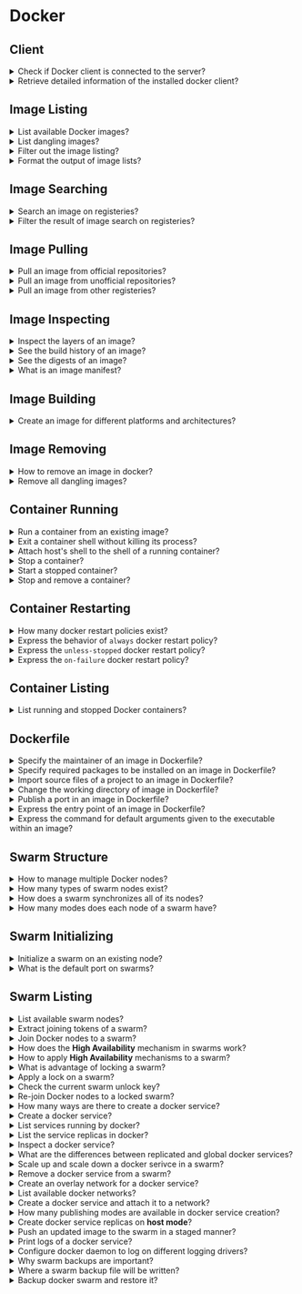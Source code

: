 # Docker

## Client

<details>
<summary>Check if Docker client is connected to the server?</summary>

> Checking docker version should retrieve both client and server versions.
>
> ```sh
> docker version
> ``````
>
> In case docker client is not connected to the daemon, users should add themselves to the `docker` group.
>
> ```sh
> sudo usermod -aG docker $USER
> ``````
>
> Logging out and then logging in is required for this change to take effect.
> However, user can temporarily apply changes to their active shell:
>
> ```sh
> su -l $USER
> ``````

> Origin: Docker Deep Dive - Chapter 4

> References:
> - [docker version](https://docs.docker.com/engine/reference/commandline/version/)
---
</details>

<details>
<summary>Retrieve detailed information of the installed docker client?</summary>

>
> ```sh
> docker info
> ``````

> Origin: Docker Deep Dive - Chapter 6

> References:
> - [docker info](https://docs.docker.com/engine/reference/commandline/info/)
---
</details>

## Image Listing

<details>
<summary>List available Docker images?</summary>

> ```sh
> docker image ls
> docker image list
> ``````

> Origin: Docker Deep Dive - Chapter 4

> References:
> - [docker image ls](https://docs.docker.com/engine/reference/commandline/image_ls/)
---
</details>

<details>
<summary>List dangling images?</summary>

> A dangling image is an image that is no longer tagged, and appears in listings as `<none>:<none>`.
> A common way they occur is when building a new image giving it a tag that already exists.
>
> ```sh
> docker image list --filter dangling=true
> ``````

> Origin: Docker Deep Dive - Chapter 6

> References:
> - [docker image ls](https://docs.docker.com/engine/reference/commandline/image_ls/)
---
</details>

<details>
<summary>Filter out the image listing?</summary>

> **dangling:** Accepts true or false
> ```sh
> docker image list --filter dangling=true
> docker image list --filter dangling=false
> ``````
>
> **before:** Requires an image name or ID as argument, and returns all images created before it.
> ```sh
> docker image list --filter before=container_name
> ``````
>
> **since:** Same as above, but returns images created after the specified image.
> ```sh
> docker image list --filter after=container_name
> ``````
>
> **label:** Filters images based on the presence of a label or label and value.
> This command does not display labels in its output.
> ```sh
> docker image list --filter reference="*:latest"
> ``````

> Origin: Docker Deep Dive - Chapter 6

> References:
> - [docker image ls](https://docs.docker.com/engine/reference/commandline/image_ls/)
---
</details>

<details>
<summary>Format the output of image lists?</summary>

> You can use the `--format` flag to format output using Go templates.
> For example, the following command will only return the size property of images on a Docker host.
>
> ```sh
> docker image list --format "{{.Size}}"
> ``````
>
> Use the following command to return all images, but only display repo, tag and size.
>
> ```sh
> docker image list --format "{{.Repository}}: {{.Tag}}: {{.Size}}"
> ``````

> Origin: Docker Deep Dive - Chapter 6

> References:
> - [docker image ls](https://docs.docker.com/engine/reference/commandline/image_ls/)
---
</details>

## Image Searching

<details>
<summary>Search an image on registeries?</summary>

> The “NAME” field is the repository name. This includes the Docker ID, or organization name, for unofficial repositories.
>
> ```sh
> docker search nigelpoulton
> ``````

> Origin: Docker Deep Dive - Chapter 6

> References:
> - [docker search](https://docs.docker.com/engine/reference/commandline/search/)
---
</details>

<details>
<summary>Filter the result of image search on registeries?</summary>

> Use `--filter is-official=true` so that only official repos are displayed.
>
> ```sh
> docker search alpine --filter is-official=true
> ``````
>
> By default, Docker will only display 25 lines of results.
> However, you can use the `--limit` flag to increase that to a maximum of 100.
>
> ```sh
> docker search alpine --filter is-automated=true --limit 100
> ``````

> Origin: Docker Deep Dive - Chapter 6

> References:
> - [docker search](https://docs.docker.com/engine/reference/commandline/search/)
---
</details>

## Image Pulling

<details>
<summary>Pull an image from official repositories?</summary>

> ```sh
> docker image pull mongo:4.2.6
> ``````

> Origin: Docker Deep Dive - Chapter 6

> References:
> - [docker image pull](https://docs.docker.com/engine/reference/commandline/image_pull/)
---
</details>

<details>
<summary>Pull an image from unofficial repositories?</summary>

> Pulling images from an unofficial repository is essentially the same as pulling from official ones.
> You just need to prepend the repository name with a DockerHub username or organization name.
>
> The following example shows how to pull the *v2* image from the *tu-demo* repository owned by a not-to-be-trusted person whose DockerHub account name is *nigelpoulton*.
>
> ```sh
> docker image pull nigelpoulton/tu-demo:v2
> ``````

> Origin: Docker Deep Dive - Chapter 6

> References:
> - [docker image pull](https://docs.docker.com/engine/reference/commandline/image_pull/)
---
</details>

<details>
<summary>Pull an image from other registeries?</summary>

> If you want to pull images from 3rd party registries (not DockerHub), you need to prepend the repository name with the DNS name of the registry.
> For example, the following command pulls the `3.1.5` image from the `google-containers/git-sync` repo on the **Google Container Registry** (gcr.io).
>
> ```sh
> docker image pull gcr.io/google-containers/git-sync:v3.1.5
> ``````

> Origin: Docker Deep Dive - Chapter 6

> References:
> - [docker image pull](https://docs.docker.com/engine/reference/commandline/image_pull/)
---
</details>

## Image Inspecting

<details>
<summary>Inspect the layers of an image?</summary>

> This command will show you detailed configuration and runtime information about a container.
> It accepts container names and container IDs as its main argument.
>
> ```sh
> docker image inspect ubuntu:latest
> ``````

> Origin: Docker Deep Dive - Chapter 6

> References:
---
</details>

<details>
<summary>See the build history of an image?</summary>

> The `history` command is another way of inspecting an image and seeing layer data.
> However, it shows the build history of an image and is not a strict list of layers in the final image.
>
> ```sh
> docker history
> ``````
> The image is always the combination of all layers stacked in the order they were added.

> Origin: Docker Deep Dive - Chapter 6

> References:
---
</details>

<details>
<summary>See the digests of an image?</summary>

> ```sh
> docker image pull alpine:latest
> docker image list --digests alpine:latest
> ``````

> Origin: Docker Deep Dive - Chapter 6

> References:
---
</details>

<details>
<summary>What is an image manifest?</summary>

> Assume you are running Docker on a Raspberry Pi (Linux running on ARM architecture).
> When you pull an image, your Docker client makes the relevant calls to the Docker Registry API exposed by DockerHub.
> If a manifest list exists for the image, it will be parsed to see if an entry exists for Linux on ARM.
> If an ARM entry exists, the manifest for that image is retrieved and parsed for the crypto ID’s of the layers that make up the image.
> Each layer is then pulled from DockerHub.
>
> ```sh
> docker manifest inspect golang
> ``````

> Origin: Docker Deep Dive - Chapter 6

> References:
---
</details>

## Image Building

<details>
<summary>Create an image for different platforms and architectures?</summary>

> You can create your own builds for diff erent platforms and architectures with:
>
> ```sh
> docker buildx
> ``````
>
> and then use:
>
> ```sh
> docker manifest create
> ``````
>
> to create your own manifest lists.
>
> The following command builds an image for ARMv7 called myimage:arm-v7 from the
> contents of the current directory. It’s based on code in the code in
> https://github.com/nigelpoulton/psweb.
>
> ```sh
> docker buildx build --platform linux/arm/v7 -t myimage:arm-v7 .
> ``````
>
> The beauty of the command is that you don’t have to run it from an ARMv7 Docker node.
>
> At the time of writing, buildx is an experimental feature and
> requires `experimental=true` setting in your ∼/.docker/config.json file as follows.
>
> ```txt
> { "experimental": true }
> ``````

> Origin: Docker Deep Dive - Chapter 6

> References:
---
</details>

## Image Removing

<details>
<summary>How to remove an image in docker?</summary>

> Containers run until the app they are executing exits.
>
> You can manually stop a running container with the `docker container stop` tcommand.
>
> To get rid of a container forever, you have to explicitly remove it.
>
> You can list multiple images on the same command by separating them with whitespace:
>
> ```sh
> docker image rm ubuntu:22.4
> docker image rm f70734b6a266 a4d3716dbb72
> ``````

> Origin: Docker Deep Dive - Chapter 6

> References:
---
</details>

<details>
<summary>Remove all dangling images?</summary>

> You can delete all dangling images on a system with the following command:
>
> ```sh
> docker image prune
> ``````
>
> If you add the `-a` flag, Docker will also remove all unused images (those not in use by any containers).
>
> ```sh
> docker image prune --all
> ``````

> Origin: Docker Deep Dive - Chapter 6

> References:
> - [docker image prune](https://docs.docker.com/engine/reference/commandline/image_prune/)
---
</details>

## Container Running

<details>
<summary>Run a container from an existing image?</summary>

> The image is used to create the container and the command is the application the container will run when it starts.
> This example will start an Ubuntu container in the foreground, and tell it to run the Bash shell:
>
> ```sh
> docker container run --interactive --tty ubuntu /bin/bash
> ``````
>
> The `-it` flags tell Docker to make the container interactive and to attach the current shell to the container’s terminal.

> Origin: Docker Deep Dive - Chapter 4

> References:
> - [docker container run](https://docs.docker.com/engine/reference/commandline/container_run/)
---
</details>

<details>
<summary>Exit a container shell without killing its process?</summary>

> If you’re logged on to the container and type exit, you’ll terminate the Bash process and the container will exit (terminate).
> This is because a container cannot exist without its designated main process.
>
> Press `Ctrl-P` then `Ctrl-Q` to exit the container without terminating its main process.
> Doing this will place you back in the shell of your Docker host and leave the container running in the background.

> Origin: Docker Deep Dive - Chapter 4

> References:
---
</details>

<details>
<summary>Attach host's shell to the shell of a running container?</summary>

> This command runs a new process inside of a running container.
> It’s useful for attaching the shell of your Docker host to a terminal inside of a running container.
> For this to work, the image used to create the container must include the Bash shell.
>
> ```sh
> docker container exec --interactive --tty container_name /usr/bin/bash
> ``````

> Origin: Docker Deep Dive - Chapter 4

> References:
> - [docker container exec](https://docs.docker.com/engine/reference/commandline/container_exec/)
---
</details>

<details>
<summary>Stop a container?</summary>

> This command will stop a running container and put it in the Exited (0) state.
> It does this by issuing a `SIGTERM` to the process with `PID 1` inside of the container.
> If the process has not cleaned up and stopped within 10 seconds, a `SIGKILL` will be issued to forcibly stop the container.
> This command accepts container IDs and container names as arguments.
>
> ```sh
> docker container stop my-container
> ``````

> Origin: Docker Deep Dive - Chapter 4

> References:
> - [docker container stop](https://docs.docker.com/engine/reference/commandline/container_stop/)
---
</details>

<details>
<summary>Start a stopped container?</summary>

> This command will restart a stopped (Exited) container.
> You can give this command the name or ID of a container.
>
> ```sh
> docker container start my-container
> ``````

> Origin: Docker Deep Dive - Chapter 4

> References:
> - [docker container start](https://docs.docker.com/engine/reference/commandline/container_start/)
---
</details>

<details>
<summary>Stop and remove a container?</summary>

> This command will delete a stopped container.
> You can specify containers by name or ID.
> It is recommended that you stop a container before deleting it.
>
> ```sh
> docker container stop container_name
> docker container rm container_name
> ``````

> Origin: Docker Deep Dive - Chapter 4

> References:
> - [docker container rm](https://docs.docker.com/engine/reference/commandline/container_rm/)
---
</details>

## Container Restarting

<details>
<summary>How many docker restart policies exist?</summary>

> Restart policies are applied per-container, and can be configured imperatively on the command line,
> or declaratively in YAML files for use with higher-level tools such as Docker Swarm, Docker Compose, and Kubernetes.
>
> The following restart policies exist:
>
> * always
> * unless-stopped
> * on-failed
>
> ```sh
> docker container run --interactive --tty --restart on-failed alpine /bin/bash
> ``````

> Origin: Docker Deep Dive - Chapter 7

> References:
---
</details>

<details>
<summary>Express the behavior of <code>always</code> docker restart policy?</summary>

> The `always` policy always restarts a stopped container unless it has been explicitly stopped.
> However, if you restart the Docker daemon, the container will be automatically restarted when the daemon comes back up.
>
> ```sh
> docker container run --interactive --tty --restart always alpine /bin/bash
> ``````
>
> Be aware that Docker has restarted the same container and not created a new one.
> In fact, if you inspect it you can see there **startCount** has been incremented.

> Origin: Docker Deep Dive - Chapter 7

> References:
---
</details>

<details>
<summary>Express the <code>unless-stopped</code> docker restart policy?</summary>

> The main difference between the `always` and `unless-stopped` policies is that containers with the `unless-stopped` policy
> will not be restarted when the daemon restarts if they were in the `Stopped (Exited)` state.
>
> ```sh
> docker container run --interactive --tty --restart unless-stopped ubuntu /usr/bin
> ``````

> Origin: Docker Deep Dive - Chapter 7

> References:
---
</details>

<details>
<summary>Express the <code>on-failure</code> docker restart policy?</summary>

> The `on-failure` policy will restart a container if it exits with a non-zero exit code.
> It will also restart containers when the Docker daemon restarts, even containers that were in the `stopped` state.
>
> ```sh
> docker container run --interactive --tty --restart on-failure ubuntu /usr/bin
> ``````

> Origin: Docker Deep Dive - Chapter 7

> References:
---
</details>

## Container Listing

<details>
<summary>List running and stopped Docker containers?</summary>

> Lists all containers in the running (UP) state.
> If you add the `-a` flag you will also see containers in the stopped (Exited) state.
>
> ```sh
> docker container list --all
> ``````

> Origin: Docker Deep Dive - Chapter 4

> References:
> - [docker container ls](https://docs.docker.com/engine/reference/commandline/container_ls/)
---
</details>

## Dockerfile

<details>
<summary>Specify the maintainer of an image in Dockerfile?</summary>

>
> ```docker
> FROM alpine
> LABEL maintainer="maintainer@domain.tld"
> LABEL description="Web service"
> LABEL version="0.1"
> ``````

> Origin: Docker Deep Dive - Chapter 8

> References:
---
</details>

<details>
<summary>Specify required packages to be installed on an image in Dockerfile?</summary>

> The `RUN` instruction uses the Alpine apk package manager to install node js and nodejs-npm into the image.
> It creates a new image layer directly above the Alpine base layer, and installs the packages in this layer.
>
> Then the `RUN` npm install instruction creates a new layer and uses `npm` to install application dependencies listed in the `package.json` file in the build context.
> It runs within the context of the `WORKDIR` set in the previous instruction, and installs the dependencies into the newly created layer.
>
> ```docker
> FROM alpine
> RUN apk add --update nodejs nodejs-npm
> ``````

> Origin: Docker Deep Dive - Chapter 8

> References:
---
</details>

<details>
<summary>Import source files of a project to an image in Dockerfile?</summary>

> The `COPY . /src` instruction creates another new layer and copies in the application and dependency files from the build context.
>
> It's important that you understand containers are persistent in nature.
> Containers are designed to be immutable objects and it’s not a good practice to write data to them.
> For this reason, Docker provides volumes that exist separately from the container, but can be mounted into the container at runtime.
>
> ```docker
> COPY . /src
> ``````

> Origin: Docker Deep Dive - Chapter 8

> References:
---
</details>

<details>
<summary>Change the working directory of image in Dockerfile?</summary>

> The `WORKDIR` instruction sets the working directory inside the image filesystem for the rest of the instructions in the file.
> This instruction does not create a new image layer.
>
> ```docker
> COPY . /src
> WORKDIR /src
> ``````

> Origin: Docker Deep Dive - Chapter 8

> References:
---
</details>

<details>
<summary>Publish a port in an image in Dockerfile?</summary>

> The application exposes a web service on TCP port 8080, so the Dockerfile documents this with the `EXPOSE 8080` instruction.
> This is added as image metadata and not an image layer.
>
> ```docker
> EXPOSE 8080
> ``````

> Origin: Docker Deep Dive - Chapter 8

> References:
---
</details>

<details>
<summary>Express the entry point of an image in Dockerfile?</summary>

> Finally, the `ENTRYPOINT` instruction is used to set the main application that the image (container) should run.
> This is also added as metadata and not an image layer.
>
> ```docker
> ENTRYPOINT ["node", "./app.js"]
> ``````

> Origin: Docker Deep Dive - Chapter 8

> References:
---
</details>

<details>
<summary>Express the command for default arguments given to the executable within an image?</summary>

> When building a Docker image, you can embed an instruction that lists the default app for any containers that use the image.
> You can inspect an image to see this.
>
> The entries after `Cmd` specify the arguments that will be fed to the executable that the container will run unless you override it with a different one when you launch the container.
>
> ```docker
> Cmd ["/bin/cat", "/etc/hosts"]
> ``````
>
> Will run the following in the container:
>
> ```sh
> /bin/bash /bin/cat /etc/hosts
> ``````

> Origin: Docker Deep Dive - Chapter 7

> References:
---
</details>

## Swarm Structure

<details>
<summary>How to manage multiple Docker nodes?</summary>

> A *swarm* consists of one or more Docker nodes.
> Using **Docker Swarm** these nodes can be orchestrated.

> Origin: Docker Deep Dive - Chapter 10

> References:
---
</details>

<details>
<summary>How many types of swarm nodes exist?</summary>

> Nodes are either configured as *managers* or *workers*.

> Origin: Docker Deep Dive - Chapter 10

> References:
---
</details>

<details>
<summary>How does a swarm synchronizes all of its nodes?</summary>

> The configuration and state of a *swarm* is held in a distributed *etcd* database located on all *managers*.
> It's installed as part of the swarm and just takes care of itself.

> Origin: Docker Deep Dive - Chapter 10

> References:
---
</details>

<details>
<summary>How many modes does each node of a swarm have?</summary>

> Docker nodes that are not part of a *swarm* are said to be in a **single-engine** mode.
> Once they're added to a *swarm* they're automatically switched into **swarm mode**.
>
> Joining a Docker host to an existing *swarm* switches them into *swarm mode* as part of the operation.

> Origin: Docker Deep Dive - Chapter 10

> References:
---
</details>

## Swarm Initializing

<details>
<summary>Initialize a swarm on an existing node?</summary>

> ```sh
> docker swarm init --advertise-addr 10.0.0.1:2377 --listen-addr 10.0.0.1:2377
> ``````

> Origin: Docker Deep Dive - Chapter 10

> References:
---
</details>

<details>
<summary>What is the default port on swarms?</summary>

> The default port that *swarm mode* operates on is `2377/tcp`.
> This is customizable, but it's convention to use the default for secured client-to-swarm connections.

> Origin: Docker Deep Dive - Chapter 10

> References:
---
</details>

## Swarm Listing

<details>
<summary>List available swarm nodes?</summary>

> ```sh
> docker node ls
> ``````
>
> Nodes with nothing in the `MANAGER STATUS` column are *workers*.
> The asterisk after the `ID` column indicates the node you are logged on to and executing commands from.

> Origin: Docker Deep Dive - Chapter 10

> References:
---
</details>

<details>
<summary>Extract joining tokens of a swarm?</summary>

> In a *manager* node extract tokens required to add new *workers* and *managers* to the swarm:
>
> ```sh
> docker swarm join-token worker
> docker swarm join-token manager
> ``````

> Origin: Docker Deep Dive - Chapter 10

> References:
---
</details>

<details>
<summary>Join Docker nodes to a swarm?</summary>

> In a *worker* node use extracted token to join to the swarm:
>
> ```sh
> docker swarm join --token <token> 10.0.0.1:2377 --advertise-addr 10.0.0.1:2377 --listen-addr 10.0.0.1:2377
> ``````
>
> The `--advertise-addr` and `--listen-addr` flags are optional, but it's best practice to be as specific as possible when it comes to network configuration.

> Origin: Docker Deep Dive - Chapter 10

> References:
---
</details>

<details>
<summary>How does the <b>High Availability</b> mechanism in swarms work?</summary>

> Swarm implements a form of active-passive multi-manager high availability mechanism.
> This means that although you have multiple *managers*, only one of them is *active* at any given moment.
> This active *manager* is called the *leader*, and is the only *manager* that will ever issue live commands against the *swarm*.
> So, it's only ever the *leader* that changes the config, or issues tasks to workers.
> If a *follower manager* (passive) receives commands for the swarm, it proxies them across the *leader*.

> Origin: Docker Deep Dive - Chapter 10

> References:
---
</details>

<details>
<summary>How to apply <b>High Availability</b> mechanisms to a swarm?</summary>

> 1. Deploy an odd number of managers.
> 2. Don't deploy too many managers (3 or 5 is recommended)
>
> Having an odd number of *managers* reduced the chance of split-brain condition.
> For example, if you had 4 *managers* and the network partitioned, you could be left with two managers on each side of the partition.
> This is known as a split brain, each side knows there used to be 4 but can now only see 2.
> But crucially, neither side has any way of knowing if the other are still alive and whether it holds a majority (quorum).
> A swarm cluster continues to operate during split-brain condition, but you are no longer able to alter the configuration, or add and manage application workloads.
> However, if you have 3 or 5 managers and the same network partition occurs, it is impossible to have an equal number of managers on both sides of the parition, then one side achieves quorum and full cluster management services remain available.

> Origin: Docker Deep Dive - Chapter 10

> References:
---
</details>

<details>
<summary>What is advantage of locking a swarm?</summary>

> Restarting an old manager or restoring an old backup has the potential to compromise the cluster.  
> Old managers re-joining a swarm automatically decrypt and gain access to the Raft log time-series database, this can pose security concerns.
> Restoring old backups can also wipe the current swarm configuration.
>
> To prevent situations like these, Docker allows to lock a swarm with the Autolock feature.
> This forces restarted managers to present the cluster unlock key before being admitted back into the cluster.

> Origin: Docker Deep Dive - Chapter 10

> References:
---
</details>

<details>
<summary>Apply a lock on a swarm?</summary>

> To apply a lock directly to a new swarm:
>
> ```sh
> docker swarm init --autolock
> ``````
>
> However, to lock an already initialized swarm, run the following command on a swarm *manager*:
>
> ```sh
> docker swarm update --autolock true
> ``````

> Origin: Docker Deep Dive - Chapter 10

> References:
---
</details>

<details>
<summary>Check the current swarm unlock key?</summary>

> ```sh
> docker swarm unlock-key
> ``````

> Origin: Docker Deep Dive - Chapter 10

> References:
---
</details>

<details>
<summary>Re-join Docker nodes to a locked swarm?</summary>

> Restart docker daemon one of the *manager* nodes:
>
> ```sh
> sudo systemctl restart docker
> ``````
>
> Try to list the nodes in the swarm on restarted *manager* to confirm that it has not been allowed to re-join the swarm:
>
> ```sh
> docker node ls
> ``````
>
> Unlock the swarm on restarted *manager*:
>
> ```sh
> docker swarm unlock
> ``````
>
> Confirm that *manager* has re-joined by listing swarm nodes.

> Origin: Docker Deep Dive - Chapter 10

> References:
---
</details>

<details>
<summary>How many ways are there to create a docker service?</summary>

> 1. Imperatively on the command line with `docker service create`
> 2. Declaratively with a stack ﬁle

> Origin: Docker Deep Dive - Chapter 10

> References:
---
</details>

<details>
<summary>Create a docker service?</summary>

> ```sh
> docker service create --name my-service --publish 80:80 --replicas 5 repository/project:v1
> ``````

> Origin: Docker Deep Dive - Chapter 10

> References:
---
</details>

<details>
<summary>List services running by docker?</summary>

> ```sh
> docker service ls
> ``````

> Origin: Docker Deep Dive - Chapter 10

> References:
---
</details>

<details>
<summary>List the service replicas in docker?</summary>

> ```sh
> docker service ps my-service
> ``````

> Origin: Docker Deep Dive - Chapter 10

> References:
---
</details>

<details>
<summary>Inspect a docker service?</summary>

> ```sh
> docker service inspect --pretty my-service
> ``````

> Origin: Docker Deep Dive - Chapter 10

> References:
---
</details>

<details>
<summary>What are the differences between replicated and global docker services?</summary>

> The default replication mode of a service is *replicated*.
> This deploys a desired number of replicas and distributes them as evenly as possible across the cluster.
>
> The other mode is *global*, which runs a single replica on every node in swarm.
> To deploy a *global service* you need to pass the `--mode global` flag to the `docker service create` command.

> Origin: Docker Deep Dive - Chapter 10

> References:
---
</details>

<details>
<summary>Scale up and scale down a docker serivce in a swarm?</summary>

> ```sh
> docker service scale my-service=10
> docker service scale my-service=2
> docker service ls
> docker service ps my-service
> ``````

> Origin: Docker Deep Dive - Chapter 10

> References:
---
</details>

<details>
<summary>Remove a docker service from a swarm?</summary>

> ```sh
> docker service rm my-service
> ``````

> Origin: Docker Deep Dive - Chapter 10

> References:
---
</details>

<details>
<summary>Create an overlay network for a docker service?</summary>

> ```sh
> docker network create --driver overlay my-network
> ``````
>
> An overlay network creates a new layer 2 network that we can place containers on, and all containers on it will be able to communicate.

> Origin: Docker Deep Dive - Chapter 10

> References:
---
</details>

<details>
<summary>List available docker networks?</summary>

> ```sh
> docker network ls
> ``````

> Origin: Docker Deep Dive - Chapter 10

> References:
---
</details>

<details>
<summary>Create a docker service and attach it to a network?</summary>

> ```sh
> docker service create --name my-service --network my-network --publish 80:80 --replicas 10 repository/project:v1
> ``````

> Origin: Docker Deep Dive - Chapter 10

> References:
---
</details>

<details>
<summary>How many publishing modes are available in docker service creation?</summary>

> This mode of publishing a port on every node in the swarm — even nodes not running service replicas — is called *ingress mode* and is the default.
> The alternative mode is *host mode* which only publishes the service on swarm nodes running replicas.
>
> In *ingress mode* every node gets a mapping and can therefore redirect your request to a node that is running the service.

> Origin: Docker Deep Dive - Chapter 10

> References:
---
</details>

<details>
<summary>Create docker service replicas on <b>host mode</b>?</summary>

> ```sh
> docker service create --name my-service --network my-network --publish published=80,target=80,mode=host --replicas 12
> ``````
>
> Open a web browser and point it to the IP address of any of the nodes in the swarm on port 80 to see the service running.

> Origin: Docker Deep Dive - Chapter 10

> References:
---
</details>

<details>
<summary>Push an updated image to the swarm in a staged manner?</summary>

> ```sh
> docker service update --image repository/project:v2 --update-parallelism 2 --update-delay 20s my-project
> docker service inspect --pretty my-project
> ``````

> Origin: Docker Deep Dive - Chapter 10

> References:
---
</details>

<details>
<summary>Print logs of a docker service?</summary>

> ```sh
> docker service logs my-project
> ``````
>
> You can follow the logs (`--follow`), tail them (`--tail`), and get extra details (`--details`).

> Origin: Docker Deep Dive - Chapter 10

> References:
---
</details>

<details>
<summary>Configure docker daemon to log on different logging drivers?</summary>

> By using flags to override configuration file:
>
> ```sh
> docker service create --name my-service --publish 80:80 --replicas 10 --log-driver journald
> ``````
>
> Or by configuring `docker.json` file:
>
> ```json
> {
>   "log-driver": "syslog"
> }
> ``````

> Origin: Docker Deep Dive - Chapter 10

> References:
---
</details>

<details>
<summary>Why swarm backups are important?</summary>

> Managing your swarm and applications declaratively is a great way to prevent the need to recover from a backup.
> For example, storing conﬁguration objects outside of the swarm in a source code repository will enable you to redeploy things like networks, services, secrets and other objects.
> However, managing your environment declaratively and strictly using source control repos requires discipline.

> Origin: Docker Deep Dive - Chapter 10

> References:
---
</details>

<details>
<summary>Where a swarm backup file will be written?</summary>

> Swarm conﬁguration and state is stored in `/var/lib/docker/swarm` on every manager node.
> A swarm backup is a copy of all the ﬁles in this directory.

> Origin: Docker Deep Dive - Chapter 10

> References:
---
</details>

<details>
<summary>Backup docker swarm and restore it?</summary>

> You have to stop the Docker daemon on the node you are backing up.  
> It’s a good idea to perform the backup from non-leader managers.
> This is because stopping Docker on the leader will initiate a leader election.
>
> The following commands will create the following two objects:
>
> * An overlay network
> * A Secret
>
> ```sh
> docker network create --driver overlay my-network
> printf "Salt" | docker secret create my-secret -
> sudo systemctl stop docker
> tar -czf swarm.gzip /var/lib/docker/swarm
> ``````
>
> To restore the backup:
>
> ```sh
> tar -xzf swarm.gzip -C /
> sudo systemctl start docker
> ``````
>
> The `--force-new-cluster` ﬂag tells Docker to create a new cluster using the conﬁguration stored in `/var/lib/docker/swarm/` that you recovered.
>
> ```sh
> docker swarm init --force-new-cluster
> docker network ls
> docker secret ls
> docker swarm ls
> docker service ls
> docker service ps
> docker node ls
> ``````
>
> Add new manager and worker nodes and take fresh backups.

> Origin: Docker Deep Dive - Chapter 10

> References:
---
</details>

